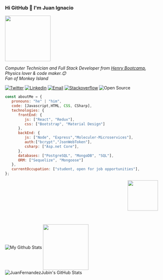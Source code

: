 
### Hi GitHub 👋 I'm Juan Ignacio 

<img height='150px' src="https://i.imgur.com/MGOhFZV.gif">


<p><em>Computer Technician and Full Stack Developer from <a href="https://www.soyhenry.com/">Henry Bootcamp</a>, Physics lover & code maker.😊</br>Fan of Monkey Island
</em></p>
   
[![Twitter](https://img.shields.io/badge/-Twitter-1ca0f1?style=flat&labelColor=1ca0f1&logo=twitter&logoColor=white&link=https://twitter.com/JFernandezJubin)](https://twitter.com/JFernandezJubin)
[![Linkedin](https://img.shields.io/badge/-LinkedIn-blue?style=flat&logo=Linkedin&logoColor=white&link=https://www.linkedin.com/in/juan-ignacio-fernandez-jubin-0a3931199/)](https://www.linkedin.com/in/juan-ignacio-fernandez-jubin-0a3931199/)
[![Email](https://img.shields.io/badge/-Email-c14438?style=flat&logo=Gmail&logoColor=white&link=mailto:fernandezjubin.data@gmail.com)](fernandezjubin.data@gmail.com)
[![Stackoverflow](https://github.com/Rishit-dagli/Rishit-dagli/blob/master/badges/stackoverflow.svg)](https://stackoverflow.com/users/12604702/juan-ignacio-fernandez?tab=profile)
![Open Source](http://img.shields.io/badge/-Open%20Source%20Fan-3DA639?style=flat&logo=open-source-initiative&logoColor=ffffff)



```javascript
const aboutMe = {
   pronouns: "he" | "him",
   code: [Javascript,HTML, CSS, CSharp],
   technologies: {
      frontEnd: {
         js: ["React", "Redux"],
         css: ["Bootstrap", "Material Design"]
      },
      backEnd: {
         js: ["Node", "Express","Moleculer-Microservices"],
         auth:["bcrypt","JsonWebToken"],
         csharp: ["Asp.net Core"],
      },
      databases: ["PostgreSQL", "MongoDB", "SQL"],
      ORM: ["Sequelize", "Mongoose"]
   },
   currentOccupation: ["student, open for job opportunities"],
};
```
<p align='end'>
<img align="center" height='100px' src="https://lh3.googleusercontent.com/proxy/WZWiCp_hjRSZtKRKMFhBTiqPl027XVeh3JF9pikTuZckuFrLxPx4ya1L0pbdSiFGirF29glr35GiEeRC0rdv00EYgkVf3smEUPx_uDYFi58x">
</p>
</br>
<p align='start'>
<img align="center" src="https://github-readme-stats.vercel.app/api/top-langs/?username=JuanFernandezJubin&layout=compact&theme=radical" alt="My Github Stats">
<img align="center" height='150px' src="https://i.imgur.com/oXANqnj.gif">
<img align="center" src="https://github-readme-stats.vercel.app/api?username=JuanFernandezJubin&&show_icons=true&theme=radical&line_height=27&v=5" alt="JuanFernandezJubin's GitHub Stats" />
</p>


